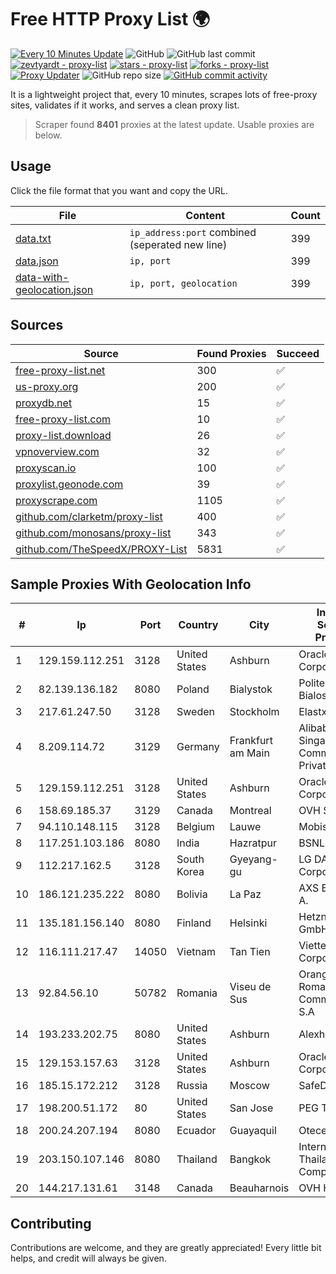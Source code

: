 
# Free HTTP Proxy List 🌍

[![Every 10 Minutes Update](https://github.com/mertguvencli/http-proxy-list/actions/workflows/main.yml/badge.svg?branch=main)](https://github.com/mertguvencli/http-proxy-list/actions/workflows/main.yml)
![GitHub](https://img.shields.io/github/license/mertguvencli/http-proxy-list)
![GitHub last commit](https://img.shields.io/github/last-commit/mertguvencli/http-proxy-list)
[![zevtyardt - proxy-list](https://img.shields.io/static/v1?label=zevtyardt&message=proxy-list&color=blue&logo=github)](https://github.com/zevtyardt/proxy-list "Go to GitHub repo")
[![stars - proxy-list](https://img.shields.io/github/stars/zevtyardt/proxy-list?style=social)](https://github.com/zevtyardt/proxy-list)
[![forks - proxy-list](https://img.shields.io/github/forks/zevtyardt/proxy-list?style=social)](https://github.com/zevtyardt/proxy-list)
[![Proxy Updater](https://github.com/zevtyardt/proxy-list/workflows/Proxy%20Updater/badge.svg)](https://github.com/zevtyardt/proxy-list/actions?query=workflow:"Proxy+Updater")
![GitHub repo size](https://img.shields.io/github/repo-size/zevtyardt/proxy-list)
[![GitHub commit activity](https://img.shields.io/github/commit-activity/m/zevtyardt/proxy-list?logo=commits)](https://github.com/zevtyardt/proxy-list/commits/main)

It is a lightweight project that, every 10 minutes, scrapes lots of free-proxy sites, validates if it works, and serves a clean proxy list.

> Scraper found **8401** proxies at the latest update. Usable proxies are below.

## Usage

Click the file format that you want and copy the URL.

|File|Content|Count|
|----|-------|-----|
|[data.txt](https://raw.githubusercontent.com/mertguvencli/http-proxy-list/main/proxy-list/data.txt)|`ip_address:port` combined (seperated new line)|399|
|[data.json](https://raw.githubusercontent.com/mertguvencli/http-proxy-list/main/proxy-list/data.json)|`ip, port`|399|
|[data-with-geolocation.json](https://raw.githubusercontent.com/mertguvencli/http-proxy-list/main/proxy-list/data-with-geolocation.json)|`ip, port, geolocation`|399|

## Sources

|Source|Found Proxies|Succeed|
|------|-------------|-------|
|[free-proxy-list.net](https://free-proxy-list.net)|300|✅|
|[us-proxy.org](https://www.us-proxy.org)|200|✅|
|[proxydb.net](http://proxydb.net)|15|✅|
|[free-proxy-list.com](https://free-proxy-list.com/?page=&port=&type%5B%5D=http&type%5B%5D=https&up_time=0&search=Search)|10|✅|
|[proxy-list.download](https://www.proxy-list.download/HTTP)|26|✅|
|[vpnoverview.com](https://vpnoverview.com/privacy/anonymous-browsing/free-proxy-servers)|32|✅|
|[proxyscan.io](https://www.proxyscan.io)|100|✅|
|[proxylist.geonode.com](https://proxylist.geonode.com/api/proxy-list?limit=300&page=1&sort_by=lastChecked&sort_type=desc&protocols=http,https)|39|✅|
|[proxyscrape.com](https://api.proxyscrape.com/v2/?request=displayproxies&protocol=http&timeout=10000&country=all&ssl=all&anonymity=all)|1105|✅|
|[github.com/clarketm/proxy-list](https://raw.githubusercontent.com/clarketm/proxy-list/master/proxy-list-raw.txt)|400|✅|
|[github.com/monosans/proxy-list](https://raw.githubusercontent.com/monosans/proxy-list/main/proxies/http.txt)|343|✅|
|[github.com/TheSpeedX/PROXY-List](https://raw.githubusercontent.com/TheSpeedX/PROXY-List/master/http.txt)|5831|✅|


## Sample Proxies With Geolocation Info

|#|Ip|Port|Country|City|Internet Service Provider|
|-|--|----|-------|----|-------------------------|
|1|129.159.112.251|3128|United States|Ashburn|Oracle Corporation|
|2|82.139.136.182|8080|Poland|Bialystok|Politechnika Bialostocka|
|3|217.61.247.50|3128|Sweden|Stockholm|Elastx AB|
|4|8.209.114.72|3129|Germany|Frankfurt am Main|Alibaba.com Singapore E-Commerce Private Limited|
|5|129.159.112.251|3128|United States|Ashburn|Oracle Corporation|
|6|158.69.185.37|3129|Canada|Montreal|OVH SAS|
|7|94.110.148.115|3128|Belgium|Lauwe|Mobistar Cable|
|8|117.251.103.186|8080|India|Hazratpur|BSNL Internet|
|9|112.217.162.5|3128|South Korea|Gyeyang-gu|LG DACOM Corporation|
|10|186.121.235.222|8080|Bolivia|La Paz|AXS Bolivia S. A.|
|11|135.181.156.140|8080|Finland|Helsinki|Hetzner Online GmbH|
|12|116.111.217.47|14050|Vietnam|Tan Tien|Viettel Corporation|
|13|92.84.56.10|50782|Romania|Viseu de Sus|Orange Romania Communication S.A|
|14|193.233.202.75|8080|United States|Ashburn|Alexhost SRL|
|15|129.153.157.63|3128|United States|Ashburn|Oracle Corporation|
|16|185.15.172.212|3128|Russia|Moscow|SafeData LLC|
|17|198.200.51.172|80|United States|San Jose|PEG TECH INC|
|18|200.24.207.194|8080|Ecuador|Guayaquil|Otecel S.A|
|19|203.150.107.146|8080|Thailand|Bangkok|Internet Thailand Company Ltd|
|20|144.217.131.61|3148|Canada|Beauharnois|OVH Hosting|



## Contributing

Contributions are welcome, and they are greatly appreciated! Every
little bit helps, and credit will always be given.

